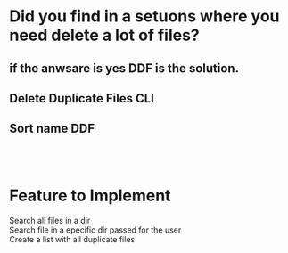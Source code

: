 # Did you find in a setuons where you need delete a lot of files? 
## if the anwsare is yes DDF is the solution. </br>
## Delete Duplicate Files CLI </br>
## Sort name DDF
</br> </br>
# Feature to Implement

Search all files in a dir </br>
Search file in a epecific dir passed for the user</br>
Create a list with all duplicate files</br>
